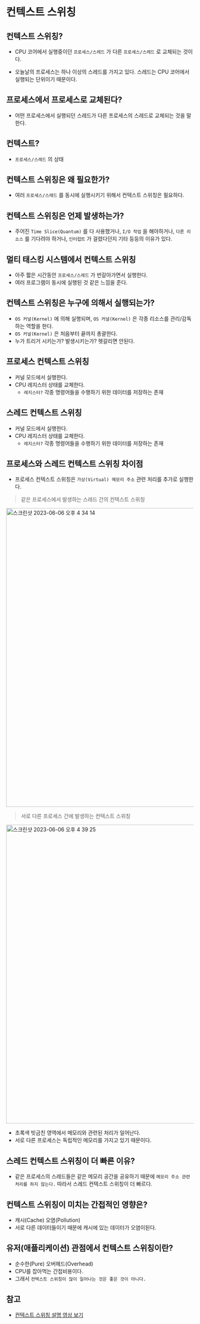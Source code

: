 # 컨텍스트 스위칭

## 컨텍스트 스위칭?

- CPU 코어에서 실행중이던 `프로세스/스레드` 가 다른 `프로세스/스레드` 로 교체되는 것이다.

- 오늘날의 프로세스는 하나 이상의 스레드를 가지고 있다. 스레드는 CPU 코어에서 실행되는 단위이기 때문이다.

## 프로세스에서 프로세스로 교체된다?

- 어떤 프로세스에서 실행되던 스레드가 다른 프로세스의 스레드로 교체되는 것을 말한다.

## 컨텍스트?

- `프로세스/스레드` 의 상태

## 컨텍스트 스위칭은 왜 필요한가?

- 여러 `프로세스/스레드` 를 동시에 실행시키기 위해서 컨텍스트 스위칭은 필요하다.

## 컨텍스트 스위칭은 언제 발생하는가?

- 주어진 `Time Slice(Quantum)` 를 다 사용했거나, `I/O 작업` 을 해야하거나, `다른 리소스` 를 기다려야 하거나, `인터럽트` 가 걸렸다던지 기타 등등의 이유가 있다.

## 멀티 태스킹 시스템에서 컨텍스트 스위칭

- 아주 짧은 시간동안 `프로세스/스레드` 가 번갈아가면서 실행한다.
- 여러 프로그램이 동시에 실행된 것 같은 느낌을 준다.

## 컨텍스트 스위칭은 누구에 의해서 실행되는가?

- `OS 커널(Kernel)` 에 의해 실행되며, `OS 커널(Kernel)` 은 각종 리소스를 관리/감독하는 역할을 한다.
- `OS 커널(Kernel)` 은 처음부터 끝까지 총괄한다.
- 누가 트리거 시키는가? 발생시키는가? 헷갈리면 안된다.

## 프로세스 컨텍스트 스위칭

- 커널 모드에서 실행한다.
- CPU 레지스터 상태를 교체한다.
    - `레지스터?` 각종 명령어들을 수행하기 위한 데이터를 저장하는 존재

## 스레드 컨텍스트 스위칭

- 커널 모드에서 실행한다.
- CPU 레지스터 상태를 교체한다.
    - `레지스터?` 각종 명령어들을 수행하기 위한 데이터를 저장하는 존재

## 프로세스와 스레드 컨텍스트 스위칭 차이점

- 프로세스 컨텍스트 스위칭은 `가상(Virtual) 메모리 주소` 관련 처리를 추가로 실행한다.

> 같은 프로세스에서 발생하는 스레드 간의 컨텍스트 스위칭

<img width="800" alt="스크린샷 2023-06-06 오후 4 34 14" src="https://github.com/bestdevhyo1225/dev-log/assets/23515771/8224d603-b0e4-4c78-9b23-3b9600f203ab">

> 서로 다른 프로세스 간에 발생하는 컨텍스트 스위칭

<img width="800" alt="스크린샷 2023-06-06 오후 4 39 25" src="https://github.com/bestdevhyo1225/dev-log/assets/23515771/6e0520bd-78a6-43f8-a099-c47c4c8ba697">

- 초록색 빗금친 영역에서 메모리와 관련된 처리가 일어난다.
- 서로 다른 프로세스는 독립적인 메모리를 가지고 있기 때문이다.

## 스레드 컨텍스트 스위칭이 더 빠른 이유?

- 같은 프로세스의 스레드들은 같은 메모리 공간을 공유하기 때문에 `메모리 주소 관련 처리를 하지 않는다.` 따라서 스레드 컨텍스트 스위칭이 더 빠르다.

## 컨텍스트 스위칭이 미치는 간접적인 영향은?

- 캐시(Cache) 오염(Pollution)
- 서로 다른 데이터들이기 때문에 캐시에 있는 데이터가 오염이된다.

## 유저(애플리케이션) 관점에서 컨텍스트 스위칭이란?

- 순수한(Pure) 오버헤드(Overhead)
- CPU를 잡아먹는 간접비용이다.
- 그래서 `컨텍스트 스위칭이 많이 일어나는 것은 좋은 것이 아니다.`

## 참고

- [컨텍스트 스위칭 설명 영상 보기](https://www.youtube.com/watch?v=Xh9Nt7y07FE)
